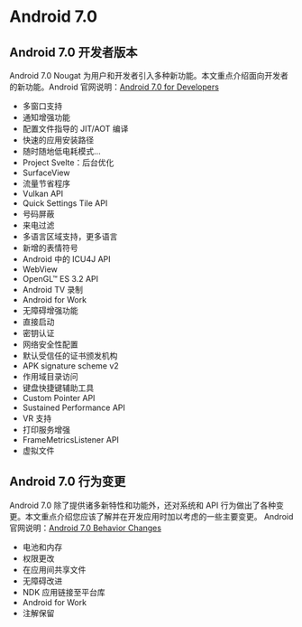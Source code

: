 # Android 7.0


## Android 7.0 开发者版本

Android 7.0 Nougat 为用户和开发者引入多种新功能。本文重点介绍面向开发者的新功能。Android 官网说明：[Android 7.0 for Developers][1]

* 多窗口支持
* 通知增强功能
* 配置文件指导的 JIT/AOT 编译
* 快速的应用安装路径
* 随时随地低电耗模式...
* Project Svelte：后台优化
* SurfaceView
* 流量节省程序
* Vulkan API
* Quick Settings Tile API
* 号码屏蔽
* 来电过滤
* 多语言区域支持，更多语言
* 新增的表情符号
* Android 中的 ICU4J API
* WebView
* OpenGL™ ES 3.2 API
* Android TV 录制
* Android for Work
* 无障碍增强功能
* 直接启动
* 密钥认证
* 网络安全性配置
* 默认受信任的证书颁发机构
* APK signature scheme v2
* 作用域目录访问
* 键盘快捷键辅助工具
* Custom Pointer API
* Sustained Performance API
* VR 支持
* 打印服务增强
* FrameMetricsListener API
* 虚拟文件


## Android 7.0 行为变更

Android 7.0 除了提供诸多新特性和功能外，还对系统和 API 行为做出了各种变更。本文重点介绍您应该了解并在开发应用时加以考虑的一些主要变更。
Android 官网说明：[Android 7.0 Behavior Changes][2]

* 电池和内存
* 权限更改
* 在应用间共享文件
* 无障碍改进
* NDK 应用链接至平台库
* Android for Work
* 注解保留

[1]: https://developer.android.google.cn/about/versions/nougat/android-7.0
[2]: https://developer.android.google.cn/about/versions/nougat/android-7.0-changes